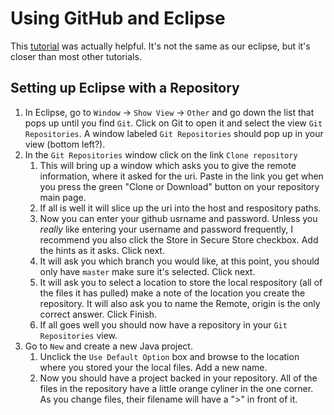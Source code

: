 # Using GitHub and Eclipse

This [tutorial](https://github.com/collab-uniba/socialcde4eclipse/wiki/How-to-import-a-GitHub-project-into-Eclipse) was actually helpful. It's not the same as our eclipse, but it's closer than most other tutorials.

## Setting up Eclipse with a Repository

1. In Eclipse, go to `Window` -> `Show View` -> `Other` and go down the list that pops up until you find `Git`. Click on Git to open it and select the view `Git Repositories`. A window labeled `Git Repositories` should pop up in your view (bottom left?).
1. In the `Git Repositories` window click on the link `Clone repository`
   1. This will bring up a window which asks you to give the remote information, where it asked for the uri. Paste in the link you get when you press the green "Clone or Download" button on your repository main page.
   1. If all is well it will slice up the uri into the host and respository paths.
   1. Now you can enter your github usrname and password. Unless you *really* like entering your username and password frequently, I recommend you also click the Store in Secure Store checkbox. Add the hints as it asks. Click next.
   1. It will ask you which branch you would like, at this point, you should only have `master` make sure it's selected. Click next.
   1. It will ask you to select a location to store the local respository (all of the files it has pulled) make a note of the location you create the repository. It will also ask you to name the Remote, origin is the only correct answer. Click Finish.
   1. If all goes well you should now have a repository in your `Git Repositories` view.
1. Go to `New` and create a new Java project. 
   1. Unclick the `Use Default Option` box and browse to the location where you stored your the local files. Add a new name.
   1. Now you should have a project backed in your repository. All of the files in the repository have a little orange cyliner in the one corner. As you change files, their filename will have a ">" in front of it.
   

